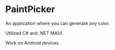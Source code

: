 # PaintPicker
An application where you can generate any color.

Utilized C# and .NET MAUI. 

Work on Android devices.
